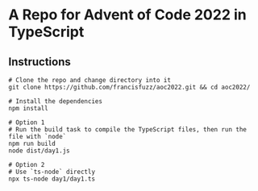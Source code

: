 # A Repo for Advent of Code 2022 in TypeScript

## Instructions

```shell
# Clone the repo and change directory into it
git clone https://github.com/francisfuzz/aoc2022.git && cd aoc2022/

# Install the dependencies
npm install

# Option 1
# Run the build task to compile the TypeScript files, then run the file with `node`
npm run build
node dist/day1.js

# Option 2
# Use `ts-node` directly
npx ts-node day1/day1.ts
```
